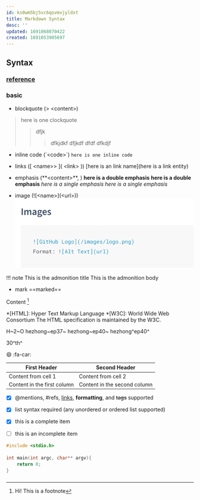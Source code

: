 ```yaml
---
id: ks0wm5bj5vc6qovmvjyldxt
title: Markdown Syntax
desc: ''
updated: 1691068070422
created: 1691053905697
---
```


## Syntax
### [reference](https://shd101wyy.github.io/markdown-preview-enhanced/#/markdown-basics)
### basic

- blockquote (>  \<content\>)
>  here is one clockquote
>> dfjk
>>> dfkjdkf
> dfjkdf
> dfdf
> dfkdjf

- inline code (\`\<code>\`)
`here is one inline code`

- links (\[ \<name>> ]\( \<link> ))
[here is an link name](here is a link entity)

- emphasis (\**\<content>**, )
**here is a double emphasis**
__here is a double emphasis__
*here is a single emphasis*
_here is a single emphasis_

- image (\!\[\<name>](\<url>))
![Alt text](image/image.png)


!!! note This is the admonition title
    This is the admonition body

- mark
==marked==

Content [^1]

[^1]: Hi! This is a footnote

*[HTML]: Hyper Text Markup Language
*[W3C]: World Wide Web Consortium
The HTML specification
is maintained by the W3C.

H~2~O
hezhong~ep37~
hezhong~ep40~
hezhong^ep40^

30^th^

:smile:
:fa-car:
  

First Header | Second Header
------------ | -------------
Content from cell 1 | Content from cell 2
Content in the first column | Content in the second column


- [x] @mentions, #refs, [links](), **formatting**, and <del>tags</del> supported
- [x] list syntax required (any unordered or ordered list supported)
- [x] this is a complete item
- [ ] this is an incomplete item


<!-- ```javascript {.line-numbers}
function add(x, y) {
  return x + y;
}
``````javascript {highlight=10}
```

```javascript {highlight=10-20}
```

```javascript {highlight=[1-10,15,20-22]}
```

```javascript {.class1 .class}
function add(x, y) {
  return x + y
}
```

```ruby
require 'redcarpet'
markdown = Redcarpet.new("Hello World!")
puts markdown.to_html
``` -->

```c++ 
#include <stdio.h>

int main(int argc, char** argv){
    return 0;
}
```


### 